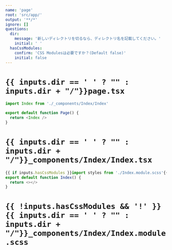 ```yaml
---
name: 'page'
root: 'src/app/'
output: '**/*'
ignore: []
questions:
  dir:
    message: '新しいディレクトリを切るなら、ディレクトリ名を記載してください。'
    initial: ' '
  hasCssModules:
    confirm: 'CSS Modulesは必要ですか？(Default false)'
    initial: false
---
```


# `{{ inputs.dir == ' ' ? "" : inputs.dir + "/"}}page.tsx`

```typescript
import Index from './_components/Index/Index'

export default function Page() {
  return <Index />
}
```


# `{{ inputs.dir == ' ' ? "" : inputs.dir + "/"}}_components/Index/Index.tsx`

```typescript
{{ if inputs.hasCssModules }}import styles from './Index.module.scss'{{end}}
export default function Index() {
  return <></>
}
```

# `{{ !inputs.hasCssModules && '!' }}{{ inputs.dir == ' ' ? "" : inputs.dir + "/"}}_components/Index/Index.module.scss`

```scss
```
